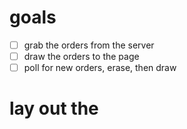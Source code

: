 
# goals

- [ ] grab the orders from the server
- [ ] draw the orders to the page
- [ ] poll for new orders, erase, then draw

# lay out the